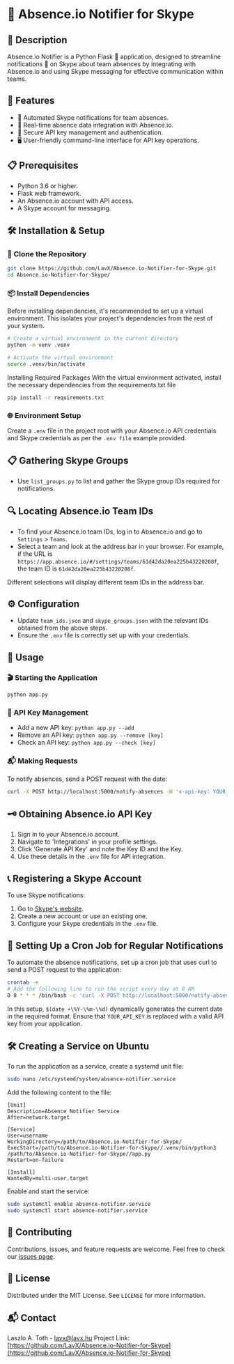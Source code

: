 
# 🚀 Absence.io Notifier for Skype

## 📝 Description
Absence.io Notifier is a Python Flask 🐍 application, designed to streamline notifications 📣 on Skype about team absences by integrating with Absence.io and using Skype messaging for effective communication within teams.

## 🌟 Features
- 🤖 Automated Skype notifications for team absences.
- 📅 Real-time absence data integration with Absence.io.
- 🔐 Secure API key management and authentication.
- 🖥️ User-friendly command-line interface for API key operations.

## 📋 Prerequisites
- Python 3.6 or higher.
- Flask web framework.
- An Absence.io account with API access.
- A Skype account for messaging.

## 🛠 Installation & Setup

### 📡 Clone the Repository
```bash
git clone https://github.com/LavX/Absence.io-Notifier-for-Skype.git
cd Absence.io-Notifier-for-Skype/
```

### 📦 Install Dependencies
Before installing dependencies, it's recommended to set up a virtual environment. This isolates your project's dependencies from the rest of your system.

```bash
# Create a virtual environment in the current directory
python -m venv .venv

# Activate the virtual environment
source .venv/bin/activate
```

Installing Required Packages
With the virtual environment activated, install the necessary dependencies from the requirements.txt file

```bash
pip install -r requirements.txt
```

### 🌐 Environment Setup
Create a `.env` file in the project root with your Absence.io API credentials and Skype credentials as per the `.env file` example provided.

## 📋 Gathering Skype Groups
- Use `list_groups.py` to list and gather the Skype group IDs required for notifications.

## 🔍 Locating Absence.io Team IDs
- To find your Absence.io team IDs, log in to Absence.io and go to `Settings` > `Teams`.
- Select a team and look at the address bar in your browser. For example, if the URL is `https://app.absence.io/#/settings/teams/61d42da20ea225b43220208f`, the team ID is `61d42da20ea225b43220208f`.

Different selections will display different team IDs in the address bar.

## ⚙️ Configuration
- Update `team_ids.json` and `skype_groups.json` with the relevant IDs obtained from the above steps.
- Ensure the `.env` file is correctly set up with your credentials.

## 🚀 Usage

### 🎬 Starting the Application
```bash
python app.py
```

### 🔑 API Key Management
- Add a new API key: `python app.py --add`
- Remove an API key: `python app.py --remove [key]`
- Check an API key: `python app.py --check [key]`

### 📬 Making Requests
To notify absences, send a POST request with the date:

```bash
curl -X POST http://localhost:5000/notify-absences -H 'x-api-key: YOUR_API_KEY' -H 'Content-Type: application/json' -d '{"date": "2024-01-20"}'
```

## 🗝 Obtaining Absence.io API Key
1. Sign in to your Absence.io account.
2. Navigate to 'Integrations' in your profile settings.
3. Click 'Generate API Key' and note the Key ID and the Key.
4. Use these details in the `.env` file for API integration.

## 📞 Registering a Skype Account
To use Skype notifications:
1. Go to [Skype's website](https://www.skype.com).
2. Create a new account or use an existing one.
3. Configure your Skype credentials in the `.env` file.

## 🔄 Setting Up a Cron Job for Regular Notifications
To automate the absence notifications, set up a cron job that uses curl to send a POST request to the application:
```bash
crontab -e
# Add the following line to run the script every day at 8 AM
0 8 * * * /bin/bash -c 'curl -X POST http://localhost:5000/notify-absences -H "x-api-key: YOUR_API_KEY" -H "Content-Type: application/json" -d "{\"date\": \"$(date +\%Y-\%m-\%d)\"}" >> /path/to/logfile.log 2>&1'
```
In this setup, `$(date +\%Y-\%m-\%d)` dynamically generates the current date in the required format. Ensure that `YOUR_API_KEY` is replaced with a valid API key from your application.


## 🛠 Creating a Service on Ubuntu
To run the application as a service, create a systemd unit file:

```bash
sudo nano /etc/systemd/system/absence-notifier.service
```

Add the following content to the file:

```
[Unit]
Description=Absence Notifier Service
After=network.target

[Service]
User=username
WorkingDirectory=/path/to/Absence.io-Notifier-for-Skype/
ExecStart=/path/to/Absence.io-Notifier-for-Skype//.venv/bin/python3 /path/to/Absence.io-Notifier-for-Skype//app.py
Restart=on-failure

[Install]
WantedBy=multi-user.target
```

Enable and start the service:

```bash
sudo systemctl enable absence-notifier.service
sudo systemctl start absence-notifier.service
```

## 👐 Contributing
Contributions, issues, and feature requests are welcome. Feel free to check our [issues page](https://github.com/LavX/Absence.io-Notifier-for-Skype/issues).

## 📜 License
Distributed under the MIT License. See `LICENSE` for more information.

## 📬 Contact
Laszlo A. Toth - [lavx@lavx.hu](mailto:lavx@lavx.hu)
Project Link: [https://github.com/LavX/Absence.io-Notifier-for-Skype](https://github.com/LavX/Absence.io-Notifier-for-Skype)
